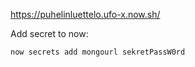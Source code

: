https://puhelinluettelo.ufo-x.now.sh/

Add secret to now:

```
now secrets add mongourl sekretPassW0rd
```

